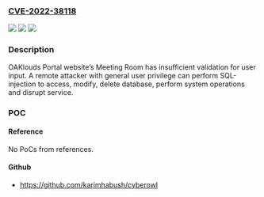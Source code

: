 ### [CVE-2022-38118](https://cve.mitre.org/cgi-bin/cvename.cgi?name=CVE-2022-38118)
![](https://img.shields.io/static/v1?label=Product&message=OAKlouds&color=blue)
![](https://img.shields.io/static/v1?label=Version&message=n%2Fa&color=blue)
![](https://img.shields.io/static/v1?label=Vulnerability&message=CWE-89%20SQL%20Injection&color=brighgreen)

### Description

OAKlouds Portal website’s Meeting Room has insufficient validation for user input. A remote attacker with general user privilege can perform SQL-injection to access, modify, delete database, perform system operations and disrupt service.

### POC

#### Reference
No PoCs from references.

#### Github
- https://github.com/karimhabush/cyberowl

